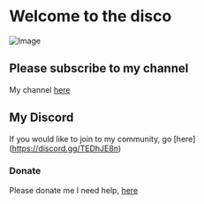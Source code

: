 # Welcome to the disco

![Image](https://i.imgur.com/Bh9GAqz.jpg)

## Please subscribe to my channel 

My channel [here](https://www.youtube.com/channel/UCJRGVS2h34dNVeunKcik8HQ)

## My Discord

If you would like to join to my community, go [here] (https://discord.gg/TEDhJE8n)

### Donate

Please donate me I need help, [here](https://tipply.pl/u/wodzus)
